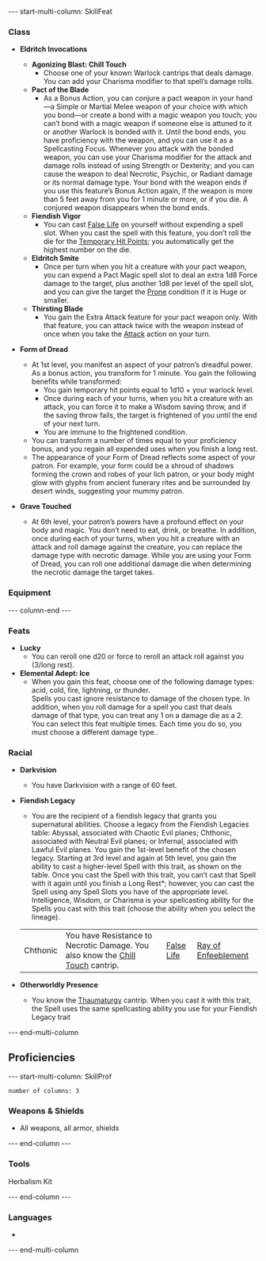 
--- start-multi-column: SkillFeat  

### Class

- **Eldritch Invocations**
	- **Agonizing Blast: Chill Touch**
		- Choose one of your known Warlock cantrips that deals damage. You can add your Charisma modifier to that spell’s damage rolls.
	- **Pact of the Blade**
		- As a Bonus Action, you can conjure a pact weapon in your hand—a Simple or Martial Melee weapon of your choice with which you bond—or create a bond with a magic weapon you touch; you can’t bond with a magic weapon if someone else is attuned to it or another Warlock is bonded with it. Until the bond ends, you have proficiency with the weapon, and you can use it as a Spellcasting Focus.
		  Whenever you attack with the bonded weapon, you can use your Charisma modifier for the attack and damage rolls instead of using Strength or Dexterity; and you can cause the weapon to deal Necrotic, Psychic, or Radiant damage or its normal damage type.
		  Your bond with the weapon ends if you use this feature’s Bonus Action again, if the weapon is more than 5 feet away from you for 1 minute or more, or if you die. A conjured weapon disappears when the bond ends.
	-  **Fiendish Vigor**
		- You can cast [False Life](https://www.dndbeyond.com/spells/2618866-false-life) on yourself without expending a spell slot. When you cast the spell with this feature, you don’t roll the die for the [Temporary Hit Points](https://www.dndbeyond.com/sources/dnd/free-rules/rules-glossary#TemporaryHitPoints); you automatically get the highest number on the die.
	- **Eldritch Smite**
		- Once per turn when you hit a creature with your pact weapon, you can expend a Pact Magic spell slot to deal an extra 1d8 Force damage to the target, plus another 1d8 per level of the spell slot, and you can give the target the [Prone](https://www.dndbeyond.com/sources/dnd/free-rules/rules-glossary#ProneCondition) condition if it is Huge or smaller.
	- **Thirsting Blade**
		- You gain the Extra Attack feature for your pact weapon only. With that feature, you can attack twice with the weapon instead of once when you take the [Attack](https://www.dndbeyond.com/sources/dnd/free-rules/rules-glossary#AttackAction) action on your turn.

- **Form of Dread**
	- At 1st level, you manifest an aspect of your patron’s dreadful power. As a bonus action, you transform for 1 minute. You gain the following benefits while transformed:
		- You gain temporary hit points equal to 1d10 + your warlock level.
		- Once during each of your turns, when you hit a creature with an attack, you can force it to make a Wisdom saving throw, and if the saving throw fails, the target is frightened of you until the end of your next turn.
		- You are immune to the frightened condition.
	- You can transform a number of times equal to your proficiency bonus, and you regain all expended uses when you finish a long rest.
	- The appearance of your Form of Dread reflects some aspect of your patron. For example, your form could be a shroud of shadows forming the crown and robes of your lich patron, or your body might glow with glyphs from ancient funerary rites and be surrounded by desert winds, suggesting your mummy patron.

- **Grave Touched**
	- At 6th level, your patron’s powers have a profound effect on your body and magic. You don’t need to eat, drink, or breathe.
	  In addition, once during each of your turns, when you hit a creature with an attack and roll damage against the creature, you can replace the damage type with necrotic damage. While you are using your Form of Dread, you can roll one additional damage die when determining the necrotic damage the target takes.


### Equipment



--- column-end ---


### Feats

- **Lucky**
	- You can reroll one d20 or force to reroll an attack roll against you (3/long rest).
- **Elemental Adept: Ice**
	- When you gain this feat, choose one of the following damage types: acid, cold, fire, lightning, or thunder.  
	  Spells you cast ignore resistance to damage of the chosen type. In addition, when you roll damage for a spell you cast that deals damage of that type, you can treat any 1 on a damage die as a 2.  
	  You can select this feat multiple times. Each time you do so, you must choose a different damage type..
    

### Racial

- **Darkvision** 
	- You have Darkvision with a range of 60 feet.

- **Fiendish Legacy** 
	- You are the recipient of a fiendish legacy that grants you supernatural abilities. Choose a legacy from the Fiendish Legacies table: Abyssal, associated with Chaotic Evil planes; Chthonic, associated with Neutral Evil planes; or Infernal, associated with Lawful Evil planes. You gain the 1st-level benefit of the chosen legacy.
	  Starting at 3rd level and again at 5th level, you gain the ability to cast a higher-level Spell with this trait, as shown on the table. Once you cast the Spell with this trait, you can’t cast that Spell with it again until you finish a Long Rest*; however, you can cast the Spell using any Spell Slots you have of the appropriate level.
	  Intelligence, Wisdom, or Charisma is your spellcasting ability for the Spells you cast with this trait (choose the ability when you select the lineage).

  |   |   |   |   |
  |---|---|---|---|
  |Chthonic|You have Resistance to Necrotic Damage. You also know the [Chill Touch](https://dnd5e.wikidot.com/spell:chill-touch\|) cantrip.|[False Life](https://dnd5e.wikidot.com/spell:false-life\|)|[Ray of Enfeeblement](https://dnd5e.wikidot.com/spell:ray-of-enfeeblement\|)|

- **Otherworldly Presence** 
	- You know the [Thaumaturgy](https://dnd5e.wikidot.com/spell:thaumaturgy|) cantrip. When you cast it with this trait, the Spell uses the same spellcasting ability you use for your Fiendish Legacy trait


--- end-multi-column


## Proficiencies

--- start-multi-column: SkillProf
```column-settings  
number of columns: 3  
```

### Weapons & Shields

- All weapons, all armor, shields


--- end-column ---


### Tools

Herbalism Kit


--- end-column ---


### Languages
- 


--- end-multi-column